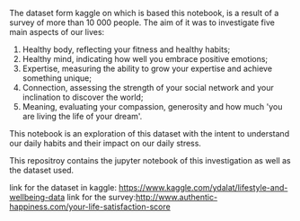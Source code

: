 The dataset form kaggle on which is based this notebook, is a result of a survey of more than 10 000 people. The aim of it was to investigate five main aspects of our lives: 

1. Healthy body, reflecting your fitness and healthy habits;
2. Healthy mind, indicating how well you embrace positive emotions;
3. Expertise, measuring the ability to grow your expertise and achieve something unique;
4. Connection, assessing the strength of your social network and your inclination to discover the world;
5. Meaning, evaluating your compassion, generosity and how much 'you are living the life of your dream'.

This notebook  is an exploration of this dataset with the intent to understand our daily habits and their impact on our daily stress.

This repositroy contains the jupyter notebook of this investigation as well as the dataset used.

link for the dataset in kaggle: https://www.kaggle.com/ydalat/lifestyle-and-wellbeing-data
link for the survey:http://www.authentic-happiness.com/your-life-satisfaction-score
